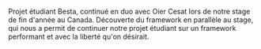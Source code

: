 Projet étudiant Besta, continué en duo avec Oier Cesat lors de notre stage de fin d'année au Canada. 
Découverte du framework en parallèle au stage, qui nous a permit de continuer notre projet étudiant sur un framework performant et avec la liberté qu'on désirait.
